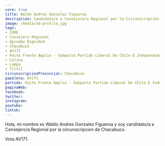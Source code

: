 ```yaml
---
core: true
title: Waldo Andres Gonzalez Figueroa
description: Candidato/a a Consejero/a Regional por la Circunscripción de Chacabuco
image: /media/ad-profile.jpg
tags:
- CORE
- Consejero Regional
- Apruebo Dignidad
- Chacabuco
- AV171
- Pacto Frente Amplio - Subpacto Partido Liberal De Chile E Independientes - Comunes
- Colina
- Lampa
- Tiltil
circunscripcionProvincial: Chacabuco
papeleta: AV171
partido: Pacto Frente Amplio - Subpacto Partido Liberal De Chile E Independientes - Comunes
paginaWeb:
facebook:
twitter:
instagram:
youtube:
tiktok:
---
```

Hola, mi nombre es Waldo Andres Gonzalez Figueroa y soy candidato/a a Consejero/a Regional por la circunscripcion de Chacabuco.

Vota AV171.
